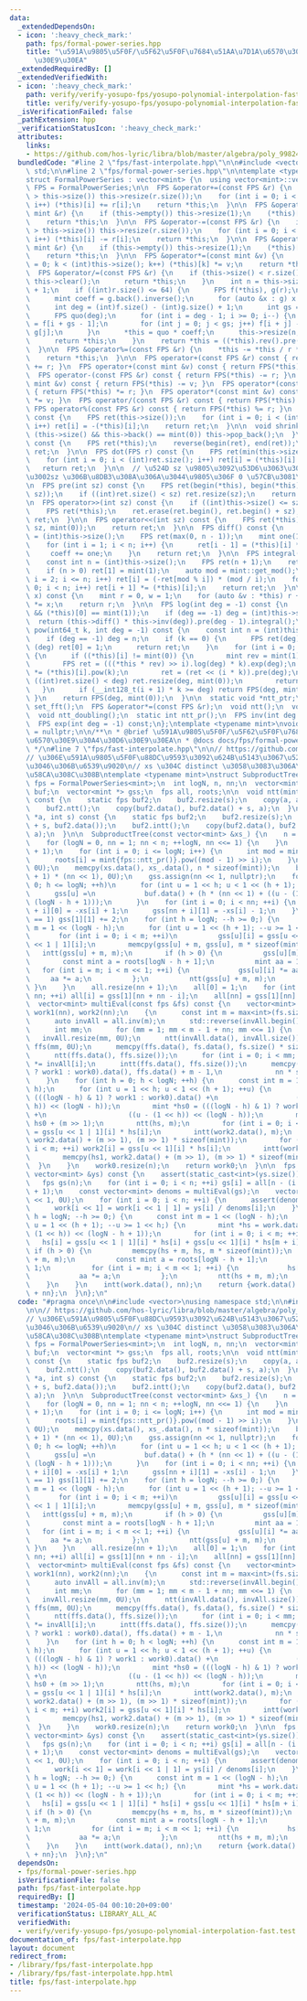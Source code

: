 ```yaml
---
data:
  _extendedDependsOn:
  - icon: ':heavy_check_mark:'
    path: fps/formal-power-series.hpp
    title: "\u591A\u9805\u5F0F/\u5F62\u5F0F\u7684\u51AA\u7D1A\u6570\u30E9\u30A4\u30D6\
      \u30E9\u30EA"
  _extendedRequiredBy: []
  _extendedVerifiedWith:
  - icon: ':heavy_check_mark:'
    path: verify/verify-yosupo-fps/yosupo-polynomial-interpolation-fast.test.cpp
    title: verify/verify-yosupo-fps/yosupo-polynomial-interpolation-fast.test.cpp
  _isVerificationFailed: false
  _pathExtension: hpp
  _verificationStatusIcon: ':heavy_check_mark:'
  attributes:
    links:
    - https://github.com/hos-lyric/libra/blob/master/algebra/poly_998244353.cpp
  bundledCode: "#line 2 \"fps/fast-interpolate.hpp\"\n\n#include <vector>\nusing namespace\
    \ std;\n\n#line 2 \"fps/formal-power-series.hpp\"\n\ntemplate <typename mint>\n\
    struct FormalPowerSeries : vector<mint> {\n  using vector<mint>::vector;\n  using\
    \ FPS = FormalPowerSeries;\n\n  FPS &operator+=(const FPS &r) {\n    if (r.size()\
    \ > this->size()) this->resize(r.size());\n    for (int i = 0; i < (int)r.size();\
    \ i++) (*this)[i] += r[i];\n    return *this;\n  }\n\n  FPS &operator+=(const\
    \ mint &r) {\n    if (this->empty()) this->resize(1);\n    (*this)[0] += r;\n\
    \    return *this;\n  }\n\n  FPS &operator-=(const FPS &r) {\n    if (r.size()\
    \ > this->size()) this->resize(r.size());\n    for (int i = 0; i < (int)r.size();\
    \ i++) (*this)[i] -= r[i];\n    return *this;\n  }\n\n  FPS &operator-=(const\
    \ mint &r) {\n    if (this->empty()) this->resize(1);\n    (*this)[0] -= r;\n\
    \    return *this;\n  }\n\n  FPS &operator*=(const mint &v) {\n    for (int k\
    \ = 0; k < (int)this->size(); k++) (*this)[k] *= v;\n    return *this;\n  }\n\n\
    \  FPS &operator/=(const FPS &r) {\n    if (this->size() < r.size()) {\n     \
    \ this->clear();\n      return *this;\n    }\n    int n = this->size() - r.size()\
    \ + 1;\n    if ((int)r.size() <= 64) {\n      FPS f(*this), g(r);\n      g.shrink();\n\
    \      mint coeff = g.back().inverse();\n      for (auto &x : g) x *= coeff;\n\
    \      int deg = (int)f.size() - (int)g.size() + 1;\n      int gs = g.size();\n\
    \      FPS quo(deg);\n      for (int i = deg - 1; i >= 0; i--) {\n        quo[i]\
    \ = f[i + gs - 1];\n        for (int j = 0; j < gs; j++) f[i + j] -= quo[i] *\
    \ g[j];\n      }\n      *this = quo * coeff;\n      this->resize(n, mint(0));\n\
    \      return *this;\n    }\n    return *this = ((*this).rev().pre(n) * r.rev().inv(n)).pre(n).rev();\n\
    \  }\n\n  FPS &operator%=(const FPS &r) {\n    *this -= *this / r * r;\n    shrink();\n\
    \    return *this;\n  }\n\n  FPS operator+(const FPS &r) const { return FPS(*this)\
    \ += r; }\n  FPS operator+(const mint &v) const { return FPS(*this) += v; }\n\
    \  FPS operator-(const FPS &r) const { return FPS(*this) -= r; }\n  FPS operator-(const\
    \ mint &v) const { return FPS(*this) -= v; }\n  FPS operator*(const FPS &r) const\
    \ { return FPS(*this) *= r; }\n  FPS operator*(const mint &v) const { return FPS(*this)\
    \ *= v; }\n  FPS operator/(const FPS &r) const { return FPS(*this) /= r; }\n \
    \ FPS operator%(const FPS &r) const { return FPS(*this) %= r; }\n  FPS operator-()\
    \ const {\n    FPS ret(this->size());\n    for (int i = 0; i < (int)this->size();\
    \ i++) ret[i] = -(*this)[i];\n    return ret;\n  }\n\n  void shrink() {\n    while\
    \ (this->size() && this->back() == mint(0)) this->pop_back();\n  }\n\n  FPS rev()\
    \ const {\n    FPS ret(*this);\n    reverse(begin(ret), end(ret));\n    return\
    \ ret;\n  }\n\n  FPS dot(FPS r) const {\n    FPS ret(min(this->size(), r.size()));\n\
    \    for (int i = 0; i < (int)ret.size(); i++) ret[i] = (*this)[i] * r[i];\n \
    \   return ret;\n  }\n\n  // \u524D sz \u9805\u3092\u53D6\u3063\u3066\u304F\u308B\
    \u3002sz \u306B\u8DB3\u308A\u306A\u3044\u9805\u306F 0 \u57CB\u3081\u3059\u308B\
    \n  FPS pre(int sz) const {\n    FPS ret(begin(*this), begin(*this) + min((int)this->size(),\
    \ sz));\n    if ((int)ret.size() < sz) ret.resize(sz);\n    return ret;\n  }\n\
    \n  FPS operator>>(int sz) const {\n    if ((int)this->size() <= sz) return {};\n\
    \    FPS ret(*this);\n    ret.erase(ret.begin(), ret.begin() + sz);\n    return\
    \ ret;\n  }\n\n  FPS operator<<(int sz) const {\n    FPS ret(*this);\n    ret.insert(ret.begin(),\
    \ sz, mint(0));\n    return ret;\n  }\n\n  FPS diff() const {\n    const int n\
    \ = (int)this->size();\n    FPS ret(max(0, n - 1));\n    mint one(1), coeff(1);\n\
    \    for (int i = 1; i < n; i++) {\n      ret[i - 1] = (*this)[i] * coeff;\n \
    \     coeff += one;\n    }\n    return ret;\n  }\n\n  FPS integral() const {\n\
    \    const int n = (int)this->size();\n    FPS ret(n + 1);\n    ret[0] = mint(0);\n\
    \    if (n > 0) ret[1] = mint(1);\n    auto mod = mint::get_mod();\n    for (int\
    \ i = 2; i <= n; i++) ret[i] = (-ret[mod % i]) * (mod / i);\n    for (int i =\
    \ 0; i < n; i++) ret[i + 1] *= (*this)[i];\n    return ret;\n  }\n\n  mint eval(mint\
    \ x) const {\n    mint r = 0, w = 1;\n    for (auto &v : *this) r += w * v, w\
    \ *= x;\n    return r;\n  }\n\n  FPS log(int deg = -1) const {\n    assert(!(*this).empty()\
    \ && (*this)[0] == mint(1));\n    if (deg == -1) deg = (int)this->size();\n  \
    \  return (this->diff() * this->inv(deg)).pre(deg - 1).integral();\n  }\n\n  FPS\
    \ pow(int64_t k, int deg = -1) const {\n    const int n = (int)this->size();\n\
    \    if (deg == -1) deg = n;\n    if (k == 0) {\n      FPS ret(deg);\n      if\
    \ (deg) ret[0] = 1;\n      return ret;\n    }\n    for (int i = 0; i < n; i++)\
    \ {\n      if ((*this)[i] != mint(0)) {\n        mint rev = mint(1) / (*this)[i];\n\
    \        FPS ret = (((*this * rev) >> i).log(deg) * k).exp(deg);\n        ret\
    \ *= (*this)[i].pow(k);\n        ret = (ret << (i * k)).pre(deg);\n        if\
    \ ((int)ret.size() < deg) ret.resize(deg, mint(0));\n        return ret;\n   \
    \   }\n      if (__int128_t(i + 1) * k >= deg) return FPS(deg, mint(0));\n   \
    \ }\n    return FPS(deg, mint(0));\n  }\n\n  static void *ntt_ptr;\n  static void\
    \ set_fft();\n  FPS &operator*=(const FPS &r);\n  void ntt();\n  void intt();\n\
    \  void ntt_doubling();\n  static int ntt_pr();\n  FPS inv(int deg = -1) const;\n\
    \  FPS exp(int deg = -1) const;\n};\ntemplate <typename mint>\nvoid *FormalPowerSeries<mint>::ntt_ptr\
    \ = nullptr;\n\n/**\n * @brief \u591A\u9805\u5F0F/\u5F62\u5F0F\u7684\u51AA\u7D1A\
    \u6570\u30E9\u30A4\u30D6\u30E9\u30EA\n * @docs docs/fps/formal-power-series.md\n\
    \ */\n#line 7 \"fps/fast-interpolate.hpp\"\n\n// https://github.com/hos-lyric/libra/blob/master/algebra/poly_998244353.cpp\n\
    // \u306E\u591A\u9805\u5F0F\u88DC\u9593\u3092\u624B\u5143\u3067\u52D5\u304F\u3088\
    \u3046\u306B\u6539\u9020\n// xs \u304C distinct \u3058\u3083\u306A\u3044\u3068\
    \u58CA\u308C\u308B\ntemplate <typename mint>\nstruct SubproductTree {\n  using\
    \ fps = FormalPowerSeries<mint>;\n  int logN, n, nn;\n  vector<mint> xs;\n  vector<mint>\
    \ buf;\n  vector<mint *> gss;\n  fps all, roots;\n\n  void ntt(mint *a, int s)\
    \ const {\n    static fps buf2;\n    buf2.resize(s);\n    copy(a, a + s, buf2.data());\n\
    \    buf2.ntt();\n    copy(buf2.data(), buf2.data() + s, a);\n  }\n  void intt(mint\
    \ *a, int s) const {\n    static fps buf2;\n    buf2.resize(s);\n    copy(a, a\
    \ + s, buf2.data());\n    buf2.intt();\n    copy(buf2.data(), buf2.data() + s,\
    \ a);\n  }\n\n  SubproductTree(const vector<mint> &xs_) {\n    n = xs_.size();\n\
    \    for (logN = 0, nn = 1; nn < n; ++logN, nn <<= 1) {\n    }\n    roots.resize(logN\
    \ + 1);\n    for (int i = 0; i <= logN; i++) {\n      int mod = mint::get_mod();\n\
    \      roots[i] = mint{fps::ntt_pr()}.pow((mod - 1) >> i);\n    }\n    xs.assign(nn,\
    \ 0U);\n    memcpy(xs.data(), xs_.data(), n * sizeof(mint));\n    buf.assign((logN\
    \ + 1) * (nn << 1), 0U);\n    gss.assign(nn << 1, nullptr);\n    for (int h =\
    \ 0; h <= logN; ++h)\n      for (int u = 1 << h; u < 1 << (h + 1); ++u) {\n  \
    \      gss[u] =\n            buf.data() + (h * (nn << 1) + ((u - (1 << h)) <<\
    \ (logN - h + 1)));\n      }\n    for (int i = 0; i < nn; ++i) {\n      gss[nn\
    \ + i][0] = -xs[i] + 1;\n      gss[nn + i][1] = -xs[i] - 1;\n    }\n    if (nn\
    \ == 1) gss[1][1] += 2;\n    for (int h = logN; --h >= 0;) {\n      const int\
    \ m = 1 << (logN - h);\n      for (int u = 1 << (h + 1); --u >= 1 << h;) {\n \
    \       for (int i = 0; i < m; ++i)\n          gss[u][i] = gss[u << 1][i] * gss[u\
    \ << 1 | 1][i];\n        memcpy(gss[u] + m, gss[u], m * sizeof(mint));\n     \
    \   intt(gss[u] + m, m);\n        if (h > 0) {\n          gss[u][m] -= 2;\n  \
    \        const mint a = roots[logN - h + 1];\n          mint aa = 1;\n       \
    \   for (int i = m; i < m << 1; ++i) {\n            gss[u][i] *= aa;\n       \
    \     aa *= a;\n          };\n          ntt(gss[u] + m, m);\n        }\n     \
    \ }\n    }\n    all.resize(nn + 1);\n    all[0] = 1;\n    for (int i = 1; i <\
    \ nn; ++i) all[i] = gss[1][nn + nn - i];\n    all[nn] = gss[1][nn] - 1;\n  }\n\
    \  vector<mint> multiEval(const fps &fs) const {\n    vector<mint> work0(nn),\
    \ work1(nn), work2(nn);\n    {\n      const int m = max<int>(fs.size(), 1);\n\
    \      auto invAll = all.inv(m);\n      std::reverse(invAll.begin(), invAll.end());\n\
    \      int mm;\n      for (mm = 1; mm < m - 1 + nn; mm <<= 1) {\n      }\n   \
    \   invAll.resize(mm, 0U);\n      ntt(invAll.data(), invAll.size());\n      vector<mint>\
    \ ffs(mm, 0U);\n      memcpy(ffs.data(), fs.data(), fs.size() * sizeof(mint));\n\
    \      ntt(ffs.data(), ffs.size());\n      for (int i = 0; i < mm; ++i) ffs[i]\
    \ *= invAll[i];\n      intt(ffs.data(), ffs.size());\n      memcpy(((logN & 1)\
    \ ? work1 : work0).data(), ffs.data() + m - 1,\n             nn * sizeof(mint));\n\
    \    }\n    for (int h = 0; h < logN; ++h) {\n      const int m = 1 << (logN -\
    \ h);\n      for (int u = 1 << h; u < 1 << (h + 1); ++u) {\n        mint *hs =\
    \ (((logN - h) & 1) ? work1 : work0).data() +\n                   ((u - (1 <<\
    \ h)) << (logN - h));\n        mint *hs0 = (((logN - h) & 1) ? work0 : work1).data()\
    \ +\n                    ((u - (1 << h)) << (logN - h));\n        mint *hs1 =\
    \ hs0 + (m >> 1);\n        ntt(hs, m);\n        for (int i = 0; i < m; ++i) work2[i]\
    \ = gss[u << 1 | 1][i] * hs[i];\n        intt(work2.data(), m);\n        memcpy(hs0,\
    \ work2.data() + (m >> 1), (m >> 1) * sizeof(mint));\n        for (int i = 0;\
    \ i < m; ++i) work2[i] = gss[u << 1][i] * hs[i];\n        intt(work2.data(), m);\n\
    \        memcpy(hs1, work2.data() + (m >> 1), (m >> 1) * sizeof(mint));\n    \
    \  }\n    }\n    work0.resize(n);\n    return work0;\n  }\n\n  fps interpolate(const\
    \ vector<mint> &ys) const {\n    assert(static_cast<int>(ys.size()) == n);\n \
    \   fps gs(n);\n    for (int i = 0; i < n; ++i) gs[i] = all[n - (i + 1)] * (i\
    \ + 1);\n    const vector<mint> denoms = multiEval(gs);\n    vector<mint> work(nn\
    \ << 1, 0U);\n    for (int i = 0; i < n; ++i) {\n      assert(denoms[i] != 0);\n\
    \      work[i << 1] = work[i << 1 | 1] = ys[i] / denoms[i];\n    }\n    for (int\
    \ h = logN; --h >= 0;) {\n      const int m = 1 << (logN - h);\n      for (int\
    \ u = 1 << (h + 1); --u >= 1 << h;) {\n        mint *hs = work.data() + ((u -\
    \ (1 << h)) << (logN - h + 1));\n        for (int i = 0; i < m; ++i)\n       \
    \   hs[i] = gss[u << 1 | 1][i] * hs[i] + gss[u << 1][i] * hs[m + i];\n       \
    \ if (h > 0) {\n          memcpy(hs + m, hs, m * sizeof(mint));\n          intt(hs\
    \ + m, m);\n          const mint a = roots[logN - h + 1];\n          mint aa =\
    \ 1;\n          for (int i = m; i < m << 1; ++i) {\n            hs[i] *= aa;\n\
    \            aa *= a;\n          };\n          ntt(hs + m, m);\n        }\n  \
    \    }\n    }\n    intt(work.data(), nn);\n    return {work.data() + nn - n, work.data()\
    \ + nn};\n  }\n};\n"
  code: "#pragma once\n\n#include <vector>\nusing namespace std;\n\n#include \"formal-power-series.hpp\"\
    \n\n// https://github.com/hos-lyric/libra/blob/master/algebra/poly_998244353.cpp\n\
    // \u306E\u591A\u9805\u5F0F\u88DC\u9593\u3092\u624B\u5143\u3067\u52D5\u304F\u3088\
    \u3046\u306B\u6539\u9020\n// xs \u304C distinct \u3058\u3083\u306A\u3044\u3068\
    \u58CA\u308C\u308B\ntemplate <typename mint>\nstruct SubproductTree {\n  using\
    \ fps = FormalPowerSeries<mint>;\n  int logN, n, nn;\n  vector<mint> xs;\n  vector<mint>\
    \ buf;\n  vector<mint *> gss;\n  fps all, roots;\n\n  void ntt(mint *a, int s)\
    \ const {\n    static fps buf2;\n    buf2.resize(s);\n    copy(a, a + s, buf2.data());\n\
    \    buf2.ntt();\n    copy(buf2.data(), buf2.data() + s, a);\n  }\n  void intt(mint\
    \ *a, int s) const {\n    static fps buf2;\n    buf2.resize(s);\n    copy(a, a\
    \ + s, buf2.data());\n    buf2.intt();\n    copy(buf2.data(), buf2.data() + s,\
    \ a);\n  }\n\n  SubproductTree(const vector<mint> &xs_) {\n    n = xs_.size();\n\
    \    for (logN = 0, nn = 1; nn < n; ++logN, nn <<= 1) {\n    }\n    roots.resize(logN\
    \ + 1);\n    for (int i = 0; i <= logN; i++) {\n      int mod = mint::get_mod();\n\
    \      roots[i] = mint{fps::ntt_pr()}.pow((mod - 1) >> i);\n    }\n    xs.assign(nn,\
    \ 0U);\n    memcpy(xs.data(), xs_.data(), n * sizeof(mint));\n    buf.assign((logN\
    \ + 1) * (nn << 1), 0U);\n    gss.assign(nn << 1, nullptr);\n    for (int h =\
    \ 0; h <= logN; ++h)\n      for (int u = 1 << h; u < 1 << (h + 1); ++u) {\n  \
    \      gss[u] =\n            buf.data() + (h * (nn << 1) + ((u - (1 << h)) <<\
    \ (logN - h + 1)));\n      }\n    for (int i = 0; i < nn; ++i) {\n      gss[nn\
    \ + i][0] = -xs[i] + 1;\n      gss[nn + i][1] = -xs[i] - 1;\n    }\n    if (nn\
    \ == 1) gss[1][1] += 2;\n    for (int h = logN; --h >= 0;) {\n      const int\
    \ m = 1 << (logN - h);\n      for (int u = 1 << (h + 1); --u >= 1 << h;) {\n \
    \       for (int i = 0; i < m; ++i)\n          gss[u][i] = gss[u << 1][i] * gss[u\
    \ << 1 | 1][i];\n        memcpy(gss[u] + m, gss[u], m * sizeof(mint));\n     \
    \   intt(gss[u] + m, m);\n        if (h > 0) {\n          gss[u][m] -= 2;\n  \
    \        const mint a = roots[logN - h + 1];\n          mint aa = 1;\n       \
    \   for (int i = m; i < m << 1; ++i) {\n            gss[u][i] *= aa;\n       \
    \     aa *= a;\n          };\n          ntt(gss[u] + m, m);\n        }\n     \
    \ }\n    }\n    all.resize(nn + 1);\n    all[0] = 1;\n    for (int i = 1; i <\
    \ nn; ++i) all[i] = gss[1][nn + nn - i];\n    all[nn] = gss[1][nn] - 1;\n  }\n\
    \  vector<mint> multiEval(const fps &fs) const {\n    vector<mint> work0(nn),\
    \ work1(nn), work2(nn);\n    {\n      const int m = max<int>(fs.size(), 1);\n\
    \      auto invAll = all.inv(m);\n      std::reverse(invAll.begin(), invAll.end());\n\
    \      int mm;\n      for (mm = 1; mm < m - 1 + nn; mm <<= 1) {\n      }\n   \
    \   invAll.resize(mm, 0U);\n      ntt(invAll.data(), invAll.size());\n      vector<mint>\
    \ ffs(mm, 0U);\n      memcpy(ffs.data(), fs.data(), fs.size() * sizeof(mint));\n\
    \      ntt(ffs.data(), ffs.size());\n      for (int i = 0; i < mm; ++i) ffs[i]\
    \ *= invAll[i];\n      intt(ffs.data(), ffs.size());\n      memcpy(((logN & 1)\
    \ ? work1 : work0).data(), ffs.data() + m - 1,\n             nn * sizeof(mint));\n\
    \    }\n    for (int h = 0; h < logN; ++h) {\n      const int m = 1 << (logN -\
    \ h);\n      for (int u = 1 << h; u < 1 << (h + 1); ++u) {\n        mint *hs =\
    \ (((logN - h) & 1) ? work1 : work0).data() +\n                   ((u - (1 <<\
    \ h)) << (logN - h));\n        mint *hs0 = (((logN - h) & 1) ? work0 : work1).data()\
    \ +\n                    ((u - (1 << h)) << (logN - h));\n        mint *hs1 =\
    \ hs0 + (m >> 1);\n        ntt(hs, m);\n        for (int i = 0; i < m; ++i) work2[i]\
    \ = gss[u << 1 | 1][i] * hs[i];\n        intt(work2.data(), m);\n        memcpy(hs0,\
    \ work2.data() + (m >> 1), (m >> 1) * sizeof(mint));\n        for (int i = 0;\
    \ i < m; ++i) work2[i] = gss[u << 1][i] * hs[i];\n        intt(work2.data(), m);\n\
    \        memcpy(hs1, work2.data() + (m >> 1), (m >> 1) * sizeof(mint));\n    \
    \  }\n    }\n    work0.resize(n);\n    return work0;\n  }\n\n  fps interpolate(const\
    \ vector<mint> &ys) const {\n    assert(static_cast<int>(ys.size()) == n);\n \
    \   fps gs(n);\n    for (int i = 0; i < n; ++i) gs[i] = all[n - (i + 1)] * (i\
    \ + 1);\n    const vector<mint> denoms = multiEval(gs);\n    vector<mint> work(nn\
    \ << 1, 0U);\n    for (int i = 0; i < n; ++i) {\n      assert(denoms[i] != 0);\n\
    \      work[i << 1] = work[i << 1 | 1] = ys[i] / denoms[i];\n    }\n    for (int\
    \ h = logN; --h >= 0;) {\n      const int m = 1 << (logN - h);\n      for (int\
    \ u = 1 << (h + 1); --u >= 1 << h;) {\n        mint *hs = work.data() + ((u -\
    \ (1 << h)) << (logN - h + 1));\n        for (int i = 0; i < m; ++i)\n       \
    \   hs[i] = gss[u << 1 | 1][i] * hs[i] + gss[u << 1][i] * hs[m + i];\n       \
    \ if (h > 0) {\n          memcpy(hs + m, hs, m * sizeof(mint));\n          intt(hs\
    \ + m, m);\n          const mint a = roots[logN - h + 1];\n          mint aa =\
    \ 1;\n          for (int i = m; i < m << 1; ++i) {\n            hs[i] *= aa;\n\
    \            aa *= a;\n          };\n          ntt(hs + m, m);\n        }\n  \
    \    }\n    }\n    intt(work.data(), nn);\n    return {work.data() + nn - n, work.data()\
    \ + nn};\n  }\n};\n"
  dependsOn:
  - fps/formal-power-series.hpp
  isVerificationFile: false
  path: fps/fast-interpolate.hpp
  requiredBy: []
  timestamp: '2024-05-04 00:10:20+09:00'
  verificationStatus: LIBRARY_ALL_AC
  verifiedWith:
  - verify/verify-yosupo-fps/yosupo-polynomial-interpolation-fast.test.cpp
documentation_of: fps/fast-interpolate.hpp
layout: document
redirect_from:
- /library/fps/fast-interpolate.hpp
- /library/fps/fast-interpolate.hpp.html
title: fps/fast-interpolate.hpp
---
```

